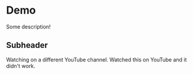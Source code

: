 # Demo

Some description!

## Subheader

Watching on a different YouTube channel.
Watched this on YouTube and it didn't work.
